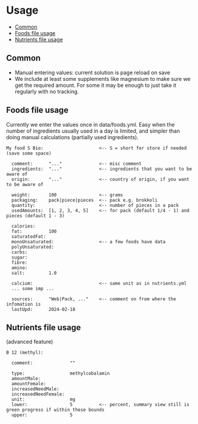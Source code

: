 # Usage

- [Common](#common)
- [Foods file usage](#foods-file-usage)
- [Nutrients file usage](#nutrients-file-usage)


Common
----------------------------------------------------------

- Manual entering values: current solution is page reload on save
- We include at least some supplements like magnesium to make sure we get the required amount. For some it may be enough to just take it regularly with no tracking.


Foods file usage
----------------------------------------------------------

Currently we enter the values once in data/foods.yml. Easy when the number of ingredients usually used in a day is limited, and simpler than doing manual calculations (partially used ingredients).

```
My food S Bio:                     <-- S = short for store if needed (save some space)

  comment:      "..."              <-- misc comment
  ingredients:  "..."              <-- ingredients that you want to be aware of
  origin:       "..."              <-- country of origin, if you want to be aware of

  weight:       100                <-- grams
  packaging:    pack|piece|pieces  <-- pack e.g. brokkoli
  quantity:                        <-- number of pieces in a pack
  usedAmounts:  [1, 2, 3, 4, 5]    <-- for pack (default 1/4 - 1) and pieces (default 1 - 3)

  calories:     
  fat:          100
  saturatedFat: 
  monoUnsaturated:                 <-- a few foods have data
  polyUnsaturated:                   
  carbs:        
  sugar:        
  fibre:        
  amino:        
  salt:         1.0

  calcium:                         <-- same unit as in nutrients.yml
  ... some imp ...

  sources:      "Web|Pack, ..."    <-- comment on from where the infomation is
  lastUpd:      2024-02-18
```


Nutrients file usage
----------------------------------------------------------

(advanced feature)

```
B 12 (methyl):

  comment:              ""

  type:                 methylcobalamin
  amountMale:           
  amountFemale: 
  increasedNeedMale:
  increasedNeedFemale:
  unit:                 mg
  lower:                5          <-- percent, summary view still is green progress if within these bounds
  upper:                5
```
